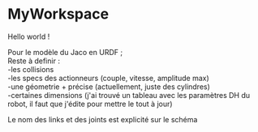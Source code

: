 # MyWorkspace

Hello world ! 

Pour le modèle du Jaco en URDF ;   
Reste à definir :  
-les collisions  
-les specs des actionneurs (couple, vitesse, amplitude max)   
-une géometrie + précise (actuellement, juste des cylindres)   
-certaines dimensions (j'ai trouvé un tableau avec les paramètres DH du robot, il faut que j'édite pour mettre le tout à jour)  

Le nom des links et des joints est explicité sur le schéma 
